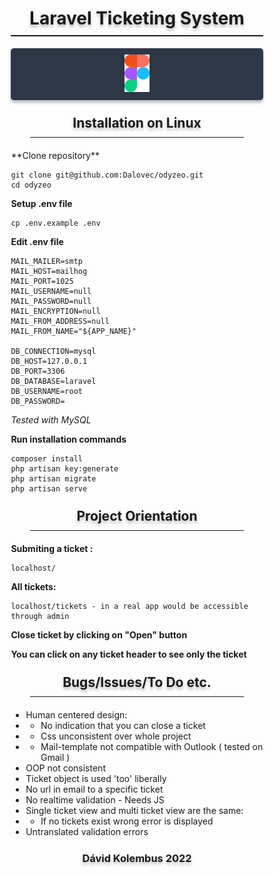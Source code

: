 <div style="width: 80%; margin: auto">

<h1 style="text-shadow: 0 4px 4px rgba(0, 0, 0, 0.25); text-align: center; padding-bottom: 10px; border-bottom: 2px solid">Laravel Ticketing System</h1>
<a href="https://www.figma.com/file/FGcfdvIA9PuSFzTSHa6ngT/Odyzeo"><p style="text-align: center; background-color: #2d3748; padding: 10px; box-shadow: 0 4px 4px rgba(0, 0, 0, 0.25); border-radius: 5px;"><img src="resources/figma.png" width="40"></p></a>

<h2 style="text-shadow: 0 4px 4px rgba(0, 0, 0, 0.25); text-align:center; border-bottom:1px solid; width:80%; margin:auto; padding:10px; margin-bottom:20px;">Installation on Linux</h2>
**Clone repository**

    git clone git@github.com:Dalovec/odyzeo.git
    cd odyzeo

**Setup .env file**
    
    cp .env.example .env



**Edit .env file**

    MAIL_MAILER=smtp
    MAIL_HOST=mailhog
    MAIL_PORT=1025
    MAIL_USERNAME=null
    MAIL_PASSWORD=null
    MAIL_ENCRYPTION=null
    MAIL_FROM_ADDRESS=null
    MAIL_FROM_NAME="${APP_NAME}"

    DB_CONNECTION=mysql
    DB_HOST=127.0.0.1
    DB_PORT=3306
    DB_DATABASE=laravel
    DB_USERNAME=root
    DB_PASSWORD=

_Tested with MySQL_

**Run installation commands**

    composer install
    php artisan key:generate
    php artisan migrate
    php artisan serve

<h2 style="text-shadow: 0 4px 4px rgba(0, 0, 0, 0.25); text-align:center; border-bottom:1px solid; width:80%; margin:auto; padding:10px; margin-bottom:20px;">Project Orientation</h2>

**Submiting a ticket :**

    localhost/

**All tickets:**

    localhost/tickets - in a real app would be accessible through admin

**Close ticket by clicking on "Open" button**

**You can click on any ticket header to see only the ticket**

<h2 style="text-shadow: 0 4px 4px rgba(0, 0, 0, 0.25); text-align:center; border-bottom:1px solid; width:80%; margin:auto; padding:10px; margin-bottom:20px;">Bugs/Issues/To Do etc.</h2>

- Human centered design:
- - No indication that you can close a ticket
- - Css unconsistent over whole project
- - Mail-template not compatible with Outlook ( tested on Gmail )
- OOP not consistent
- Ticket object is used 'too' liberally
- No url in email to a specific ticket
- No realtime validation - Needs JS
- Single ticket view and multi ticket view are the same:
- - If no tickets exist wrong error is displayed
- Untranslated validation errors

<h3 style="text-shadow: 0 4px 4px rgba(0, 0, 0, 0.25); text-align:center; width:80%; margin:auto; padding:10px; margin-bottom:20px;">Dávid Kolembus 2022</h2>

</div>
